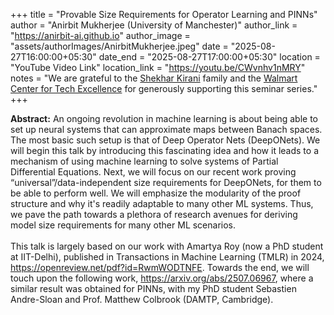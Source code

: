 +++
title = "Provable Size Requirements for Operator Learning and PINNs"
author = "Anirbit Mukherjee (University of Manchester)"
author_link = "https://anirbit-ai.github.io"
author_image = "assets/authorImages/AnirbitMukherjee.jpeg"
date = "2025-08-27T16:00:00+05:30"
date_end = "2025-08-27T17:00:00+05:30"
location = "YouTube Video Link"
location_link = "https://youtu.be/CWvnhv1nMRY"
notes = "We are grateful to the <a href = "https://www.accel.com/people/shekhar-kirani" target= "_blank">Shekhar Kirani</a> family and the <a href = "https://www.csa.iisc.ac.in/cfe-walmart/" target= "_blank">Walmart Center for Tech Excellence</a> for generously supporting this seminar series."
+++

<b>Abstract:</b>
An ongoing revolution in machine learning is about being able to set up neural systems that can approximate maps between Banach spaces. The most basic such setup is that of Deep Operator Nets (DeepONets). We will begin this talk by introducing this fascinating idea and how it leads to a mechanism of using machine learning to solve systems of Partial Differential Equations. Next, we will focus on our recent work proving “universal”/data-independent size requirements for DeepONets, for them to be able to perform well. We will emphasize the modularity of the proof structure and why it's readily adaptable to many other ML systems. Thus, we pave the path towards a plethora of research avenues for deriving model size requirements for many other ML scenarios.
<br><br>
This talk is largely based on our work with Amartya Roy (now a PhD student at IIT-Delhi), published in Transactions in Machine Learning (TMLR) in 2024, <a href="https://openreview.net/pdf?id=RwmWODTNFE" target="_blank">https://openreview.net/pdf?id=RwmWODTNFE</a>. Towards the end, we will touch upon the following work, <a href="https://arxiv.org/abs/2507.06967" target="_blank">https://arxiv.org/abs/2507.06967</a>, where a similar result was obtained for PINNs, with my PhD student Sebastien Andre-Sloan and Prof. Matthew Colbrook (DAMTP, Cambridge).